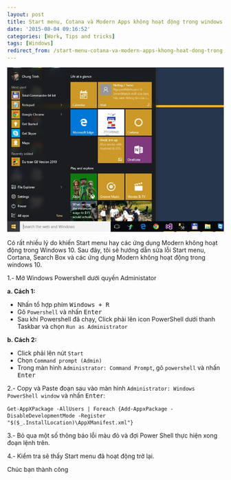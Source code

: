```yaml
---
layout: post
title: Start menu, Cotana và Modern Apps không hoạt động trong windows 10
date: '2015-08-04 09:16:52'
categories: [Work, Tips and tricks]
tags: [Windows]
redirect_from: /start-menu-cotana-va-modern-apps-khong-hoat-dong-trong-windows-10/
---
```



![](/images/2015/08/windows_10.jpg)

Có rất nhiều lý do khiến Start menu hay các ứng dụng Modern không hoạt động trong Windows 10. Sau đây, tôi sẽ hướng dẫn sửa lỗi Start menu, Cortana, Search Box và các ứng dụng Modern không hoạt động trong windows 10.

1.- Mở Windows Powershell dưới quyền Administator

**a. Cách 1:**

- Nhấn tổ hợp phím <kbd>Windows + R</kbd>
- Gõ `Powershell` và nhấn <kbd>Enter</kbd>
- Sau khi Powershell đã chạy, Click phải lên icon PowerShell dưới thanh Taskbar và chọn `Run as Administrator `

**b. Cách 2:**

- Click phải lên nút `Start`
- Chọn `Command prompt (Admin)`
- Trong màn hình `Administrator: Command Prompt`, gõ `powershell` và nhấn <kbd>Enter</kbd>

2.- Copy và Paste đoạn sau vào màn hình `Administrator: Windows PowerShell window` và nhấn <kbd>Enter</kbd>:
```
Get-AppXPackage -AllUsers | Foreach {Add-AppxPackage -DisableDevelopmentMode -Register "$($_.InstallLocation)\AppXManifest.xml"}
```

3.- Bỏ qua một số thông báo lỗi màu đỏ và đợi Power Shell thực hiện xong đoạn lệnh trên.

4.- Kiểm tra sẽ thấy Start menu đã hoạt động trở lại.

Chúc bạn thành công
